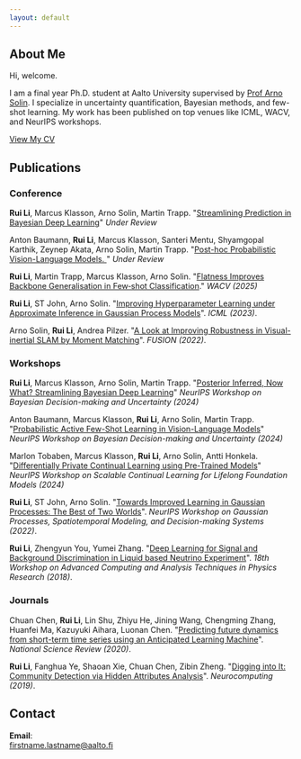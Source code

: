 ```yaml
---
layout: default
---
```


## About Me

Hi, welcome.

I am a final year Ph.D. student at Aalto University supervised by [Prof Arno Solin](https://users.aalto.fi/~asolin/). I specialize in uncertainty quantification, Bayesian methods, and few-shot learning. My work has been published on top venues like ICML, WACV, and NeurIPS workshops.

[View My CV](cv/)


## Publications

### Conference

**Rui Li**, Marcus Klasson, Arno Solin, Martin Trapp. "[Streamlining Prediction in Bayesian Deep Learning](https://arxiv.org/abs/2411.18425)" _Under Review_

Anton Baumann, **Rui Li**, Marcus Klasson, Santeri Mentu, Shyamgopal Karthik, Zeynep Akata, Arno Solin, Martin Trapp. "[Post-hoc Probabilistic Vision-Language Models. ](https://arxiv.org/abs/2412.06014)" _Under Review_

**Rui Li**, Martin Trapp, Marcus Klasson, Arno Solin. "[Flatness Improves Backbone Generalisation in Few‐shot Classification](https://arxiv.org/abs/2404.07696)." _WACV (2025)_

**Rui Li**, ST John, Arno Solin. "[Improving Hyperparameter Learning under Approximate Inference in Gaussian Process Models](https://arxiv.org/abs/2306.04201)".  _ICML (2023)_.

Arno Solin, **Rui Li**, Andrea Pilzer. "[A Look at Improving Robustness in Visual-inertial SLAM by Moment Matching](https://arxiv.org/abs/2205.13821)". _FUSION (2022)_.

### Workshops

**Rui Li**, Marcus Klasson, Arno Solin, Martin Trapp. "[Posterior Inferred, Now What? Streamlining Bayesian Deep Learning](https://openreview.net/forum?id=cx9TXPTzt9)" _NeurIPS Workshop on Bayesian Decision-making and Uncertainty (2024)_

Anton Baumann, Marcus Klasson, **Rui Li**, Arno Solin, Martin Trapp. "[Probabilistic Active Few-Shot Learning in Vision-Language Models](https://openreview.net/forum?id=sSX9wLMSJT)" _NeurIPS Workshop on Bayesian Decision-making and Uncertainty (2024)_

Marlon Tobaben, Marcus Klasson, **Rui Li**, Arno Solin, Antti Honkela. "[Differentially Private Continual Learning using Pre-Trained Models](https://arxiv.org/html/2411.04680v2)" _NeurIPS Workshop on Scalable Continual Learning for Lifelong Foundation Models (2024)_

**Rui Li**, ST John, Arno Solin. "[Towards Improved Learning in Gaussian Processes: The Best of Two Worlds](https://arxiv.org/pdf/2211.06260.pdf)".  _NeurIPS Workshop on Gaussian Processes, Spatiotemporal Modeling, and Decision-making Systems (2022)_.

**Rui Li**, Zhengyun You, Yumei Zhang. "[Deep Learning for Signal and Background Discrimination in Liquid based Neutrino Experiment](https://iopscience.iop.org/article/10.1088/1742-6596/1085/4/042037)". _18th Workshop on Advanced Computing and Analysis Techniques
in Physics Research (2018)_.


### Journals
Chuan Chen, **Rui Li**, Lin Shu, Zhiyu He, Jining Wang, Chengming Zhang, Huanfei Ma, Kazuyuki Aihara, Luonan Chen. "[Predicting future dynamics from short-term time series using an Anticipated Learning Machine](https://academic.oup.com/nsr/article/7/6/1079/5740743)". _National Science Review (2020)_.

**Rui Li**, Fanghua Ye, Shaoan Xie, Chuan Chen, Zibin Zheng. "[Digging into It: Community Detection via Hidden Attributes Analysis](https://www.sciencedirect.com/science/article/abs/pii/S0925231218314036)". _Neurocomputing (2019)_.



## Contact
**Email**:   
[firstname.lastname@aalto.fi](mailto:rui.li@aalto.fi)


